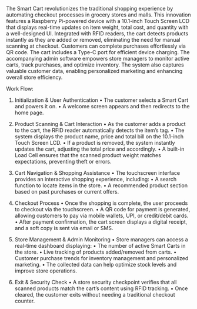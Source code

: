The Smart Cart revolutionizes the traditional shopping experience by automating checkout processes in grocery stores and malls. This innovation features a Raspberry Pi-powered device with a 10.1-inch Touch Screen LCD that displays real-time updates on item weight, total cost, and quantity with a well-designed UI. Integrated with RFID readers, the cart detects products instantly as they are added or removed, eliminating the need for manual scanning at checkout. Customers can complete purchases effortlessly via QR code. The cart includes a Type-C port for efficient device charging. The accompanying admin software empowers store managers to monitor active carts, track purchases, and optimize inventory. The system also captures valuable customer data, enabling personalized marketing and enhancing overall store efficiency.

Work Flow: 
1. Initialization & User Authentication
• The customer selects a Smart Cart and powers it on.
• A welcome screen appears and then redirects to the home page.

2. Product Scanning & Cart Interaction
• As the customer adds a product to the cart, the RFID reader automatically detects the item’s tag.
• The system displays the product name, price and total bill on the 10.1-inch Touch Screen LCD.
• If a product is removed, the system instantly updates the cart, adjusting the total price and accordingly.
• A built-in Load Cell ensures that the scanned product weight matches expectations, preventing theft or errors.

3. Cart Navigation & Shopping Assistance
• The touchscreen interface provides an interactive shopping experience, including:
• A search function to locate items in the store.
• A recommended product section based on past purchases or current offers.

4. Checkout Process
• Once the shopping is complete, the user proceeds to checkout via the touchscreen.
• A QR code for payment is generated, allowing customers to pay via mobile wallets, UPI, or credit/debit cards.
• After payment confirmation, the cart screen displays a digital receipt, and a soft copy is sent via email or SMS.

5. Store Management & Admin Monitoring
• Store managers can access a real-time dashboard displaying:
• The number of active Smart Carts in the store.
• Live tracking of products added/removed from carts.
• Customer purchase trends for inventory management and personalized marketing.
• The collected data can help optimize stock levels and improve store operations.

6. Exit & Security Check
• A store security checkpoint verifies that all scanned products match the cart’s content using RFID tracking.
• Once cleared, the customer exits without needing a traditional checkout counter.


